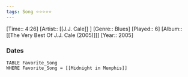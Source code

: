 ```yaml
---
tags: Song ⭐⭐⭐⭐⭐ 
---
```

[Time:: 4:26]
[Artist:: [[J.J. Cale]] ]
[Genre:: Blues]
[Played:: 6]
[Album:: [[The Very Best Of J.J. Cale (2005)]]]
[Year:: 2005]
### Dates
````dataview
TABLE Favorite_Song
WHERE Favorite_Song = [[Midnight in Memphis]]
````